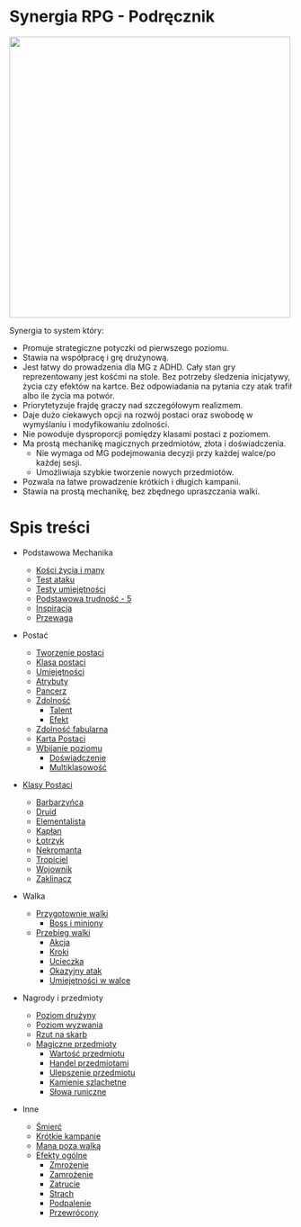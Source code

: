 # Synergia RPG - Podręcznik

<img src="https://user-images.githubusercontent.com/1104186/257311581-4a8a3447-215b-4dda-b081-844ace674cfb.jpg"  width="500">


Synergia to system który:
* Promuje strategiczne potyczki od pierwszego poziomu.
* Stawia na współpracę i grę drużynową.
* Jest łatwy do prowadzenia dla MG z ADHD. Cały stan gry reprezentowany jest kośćmi na stole. Bez potrzeby śledzenia inicjatywy, życia czy efektów na kartce. Bez odpowiadania na pytania czy atak trafił albo ile życia ma potwór.
* Priorytetyzuje frajdę graczy nad szczegółowym realizmem.
* Daje dużo ciekawych opcji na rozwój postaci oraz swobodę w wymyślaniu i modyfikowaniu zdolności.
* Nie powoduje dysproporcji pomiędzy klasami postaci z poziomem.
* Ma prostą mechanikę magicznych przedmiotów, złota i doświadczenia.
  * Nie wymaga od MG podejmowania decyzji przy każdej walce/po każdej sesji.
  * Umożliwiaja szybkie tworzenie nowych przedmiotów.
* Pozwala na łatwe prowadzenie krótkich i długich kampanii.
* Stawia na prostą mechanikę, bez zbędnego upraszczania walki.

# Spis treści

* Podstawowa Mechanika
  * [Kości życia i many](docs/kosci-zycia-i-many.md)
  * [Test ataku](docs/test-ataku.md)
  * [Testy umiejętności](docs/testy-umiejetnosci.md)
  * [Podstawowa trudność - 5](docs/podstawowa-trudnosc.md)
  * [Inspiracja](docs/inspiracja.md)
  * [Przewaga](docs/przewaga.md)

* Postać
  * [Tworzenie postaci](docs/tworzenie-postaci.md)
  * [Klasa postaci](docs/klasy-postaci.md)
  * [Umiejętności](docs/umiejetnosci.md)
  * [Atrybuty](docs/atrybuty.md)
  * [Pancerz](docs/pancerz.md)
  * [Zdolność](docs/zdolnosc.md)
    * [Talent](docs/talent.md)
    * [Efekt](docs/efekt.md)
  * [Zdolność fabularna](docs/zdolnosc-fabularna.md)
  * [Karta Postaci](docs/karta-postaci.md)
  * [Wbijanie poziomu](docs/levelowanie-postaci.md)
    * [Doświadczenie](docs/doswiadczenie.md)
    * [Multiklasowość](docs/multiklasowosc.md)

* [Klasy Postaci](docs/klasy/klasy.md)
  * [Barbarzyńca](docs/klasy/barbarzynca/barbarzynca.md)
  * [Druid](docs/klasy/druid/druid.md)
  * [Elementalista](docs/klasy/elementalista/elementalista.md)
  * [Kapłan](docs/klasy/kaplan/kaplan.md)
  * [Łotrzyk](docs/klasy/lotrzyk/lotrzyk.md)
  * [Nekromanta](docs/klasy/nekromanta/nekromanta.md)
  * [Tropiciel](docs/klasy/tropiciel/tropiciel.md)
  * [Wojownik](docs/klasy/wojownik/wojownik.md)
  * [Zaklinacz](docs/klasy/zaklinacz/zaklinacz.md)

* Walka
  * [Przygotownie walki](docs/przygotowanie-walki.md)
    * [Boss i miniony](docs/boss-i-miniony.md)
  * [Przebieg walki](docs/przebieg-walki.md)
    * [Akcja](docs/akcja.md)
    * [Kroki](docs/kroki.md)
    * [Ucieczka](docs/ucieczka.md)
    * [Okazyjny atak](docs/okazyjny-atak.md)
    * [Umiejętności w walce](docs/umiejetnosci-w-walce.md)

* Nagrody i przedmioty
  * [Poziom drużyny](docs/poziom-druzyny.md)
  * [Poziom wyzwania](docs/poziom-wyzwania.md)
  * [Rzut na skarb](docs/rzut-na-skarb.md)
  * [Magiczne przedmioty](docs/magiczne-przedmioty.md)
    * [Wartość przedmiotu](docs/wartosc-przedmiotu.md)
    * [Handel przedmiotami](docs/handel-przedmiotami.md)
    * [Ulepszenie przedmiotu](docs/ulepszenie-przedmiotu.md)
    * [Kamienie szlachetne](docs/kamienie-szlachetne.md)
    * [Słowa runiczne](docs/slowa-runiczne.md)

* Inne
  * [Śmierć](docs/smierc.md)
  * [Krótkie kampanie](docs/krotkie-kampanie.md)
  * [Mana poza walką](docs/mana-poza-walka.md)
  * [Efekty ogólne](docs/efekt.md)
    * [Zmrożenie](/docs/efekty/zmrozenie.md)
    * [Zamrożenie](/docs/efekty/zamrozenie.md)
    * [Zatrucie](/docs/efekty/zatrucie.md)
    * [Strach](/docs/efekty/strach.md)
    * [Podpalenie](/docs/efekty/podpalenie.md)
    * [Przewrócony](/docs/efekty/przewrocony.md)
